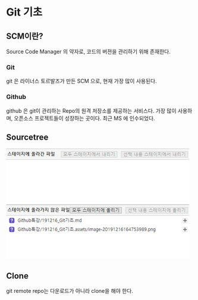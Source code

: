 # Git 기초

## SCM이란?

Source Code Manager 의 약자로, 코드의 버젼을 관리하기 위해 존재한다.

### Git

git 은 라이너스 토르발즈가 만든 SCM 으로, 현재 가장 많이 사용된다.

### Github

github 은 git이 관리하는 Repo의 원격 저장소를 제공하는 서비스다. 가장 많이 사용하며, 오픈소스 프로젝트들이 성장하는 곳이다. 최근 MS 에 인수되었다.





## Sourcetree

![image-20191216164838436](191216_Git기초.assets/image-20191216164838436.png)

## Clone

git remote repo는 다운로드가 아니라 clone을 해야 한다.